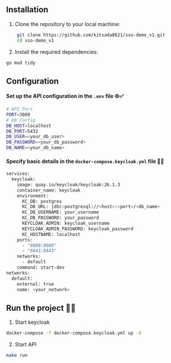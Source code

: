 ## Installation
1. Clone the repository to your local machine: 
```sh
    git clone https://github.com/kitsada8621/sso-demo_v1.git
    cd sso-demo_v1
```
2. Install the required dependencies:
```sh
go mod tidy
```

## Configuration
#### Set up the API configuration in the `.env` file ⚙️✅
```sh
# API Port
PORT=3089 
# DB Config
DB_HOST=localhost
DB_PORT=5432
DB_USER=<your_db_user>
DB_PASSWORD=<your_db_password>
DB_NAME=<your_db_name>
```

#### Specify basic details in the `docker-compose.keycloak.yml` file 📝✅
```sh
services:
  keycloak:
    image: quay.io/keycloak/keycloak:26.1.3
    container_name: keycloak
    environment:
      KC_DB: postgres
      KC_DB_URL: jdbc:postgresql://<host>:<port>/<db_name>
      KC_DB_USERNAME: your_username
      KC_DB_PASSWORD: your_password
      KEYCLOAK_ADMIN: keycloak_username
      KEYCLOAK_ADMIN_PASSWORD: keycloak_password
      KC_HOSTNAME: localhost
    ports:
      - "8080:8080"
      - "8443:8443"
    networks:
      - default
    command: start-dev
networks:
  default:
    external: true
    name: <your_network>
```

## Run the project 🚀✅
1. Start keycloak
```sh
docker-compose -f docker-compose.keycloak.yml up -d
```
2. Start API
```sh
make run
```